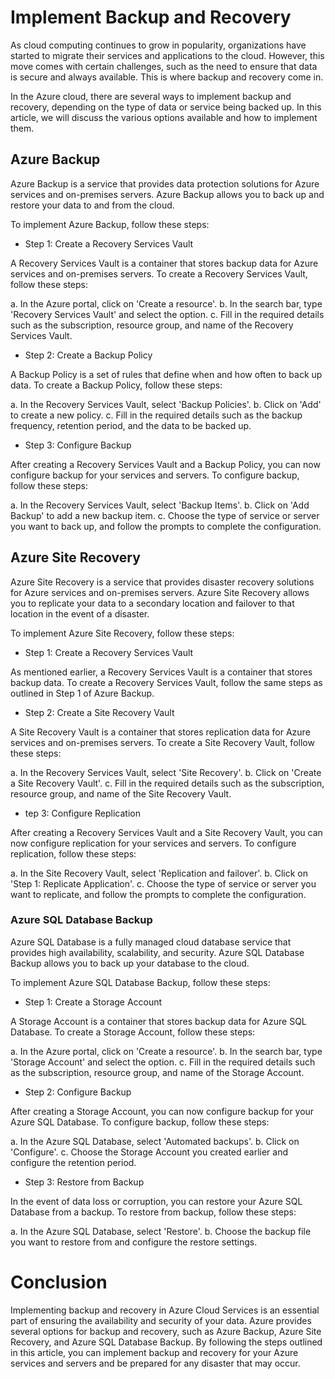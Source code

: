 # Implement Backup and Recovery

As cloud computing continues to grow in popularity, organizations have started to migrate their services and applications to the cloud. However, this move comes with certain challenges, such as the need to ensure that data is secure and always available. This is where backup and recovery come in.

In the Azure cloud, there are several ways to implement backup and recovery, depending on the type of data or service being backed up. In this article, we will discuss the various options available and how to implement them.

## Azure Backup
Azure Backup is a service that provides data protection solutions for Azure services and on-premises servers. Azure Backup allows you to back up and restore your data to and from the cloud.

To implement Azure Backup, follow these steps:

+ Step 1: Create a Recovery Services Vault

A Recovery Services Vault is a container that stores backup data for Azure services and on-premises servers. To create a Recovery Services Vault, follow these steps:

a. In the Azure portal, click on 'Create a resource'.
b. In the search bar, type 'Recovery Services Vault' and select the option.
c. Fill in the required details such as the subscription, resource group, and name of the Recovery Services Vault.

+ Step 2: Create a Backup Policy

A Backup Policy is a set of rules that define when and how often to back up data. To create a Backup Policy, follow these steps:

a. In the Recovery Services Vault, select 'Backup Policies'.
b. Click on 'Add' to create a new policy.
c. Fill in the required details such as the backup frequency, retention period, and the data to be backed up.

+ Step 3: Configure Backup

After creating a Recovery Services Vault and a Backup Policy, you can now configure backup for your services and servers. To configure backup, follow these steps:

a. In the Recovery Services Vault, select 'Backup Items'.
b. Click on 'Add Backup' to add a new backup item.
c. Choose the type of service or server you want to back up, and follow the prompts to complete the configuration.

## Azure Site Recovery
Azure Site Recovery is a service that provides disaster recovery solutions for Azure services and on-premises servers. Azure Site Recovery allows you to replicate your data to a secondary location and failover to that location in the event of a disaster.

To implement Azure Site Recovery, follow these steps:

+ Step 1: Create a Recovery Services Vault

As mentioned earlier, a Recovery Services Vault is a container that stores backup data. To create a Recovery Services Vault, follow the same steps as outlined in Step 1 of Azure Backup.

+ Step 2: Create a Site Recovery Vault

A Site Recovery Vault is a container that stores replication data for Azure services and on-premises servers. To create a Site Recovery Vault, follow these steps:

a. In the Recovery Services Vault, select 'Site Recovery'.
b. Click on 'Create a Site Recovery Vault'.
c. Fill in the required details such as the subscription, resource group, and name of the Site Recovery Vault.

+ tep 3: Configure Replication

After creating a Recovery Services Vault and a Site Recovery Vault, you can now configure replication for your services and servers. To configure replication, follow these steps:

a. In the Site Recovery Vault, select 'Replication and failover'.
b. Click on 'Step 1: Replicate Application'.
c. Choose the type of service or server you want to replicate, and follow the prompts to complete the configuration.

### Azure SQL Database Backup
Azure SQL Database is a fully managed cloud database service that provides high availability, scalability, and security. Azure SQL Database Backup allows you to back up your database to the cloud.

To implement Azure SQL Database Backup, follow these steps:

+ Step 1: Create a Storage Account

A Storage Account is a container that stores backup data for Azure SQL Database. To create a Storage Account, follow these steps:

a. In the Azure portal, click on 'Create a resource'.
b. In the search bar, type 'Storage Account' and select the option.
c. Fill in the required details such as the subscription, resource group, and name of the Storage Account.

+ Step 2: Configure Backup

After creating a Storage Account, you can now configure backup for your Azure SQL Database. To configure backup, follow these steps:

a. In the Azure SQL Database, select 'Automated backups'.
b. Click on 'Configure'.
c. Choose the Storage Account you created earlier and configure the retention period.

+ Step 3: Restore from Backup

In the event of data loss or corruption, you can restore your Azure SQL Database from a backup. To restore from backup, follow these steps:

a. In the Azure SQL Database, select 'Restore'.
b. Choose the backup file you want to restore from and configure the restore settings.

# Conclusion

Implementing backup and recovery in Azure Cloud Services is an essential part of ensuring the availability and security of your data. Azure provides several options for backup and recovery, such as Azure Backup, Azure Site Recovery, and Azure SQL Database Backup. By following the steps outlined in this article, you can implement backup and recovery for your Azure services and servers and be prepared for any disaster that may occur.